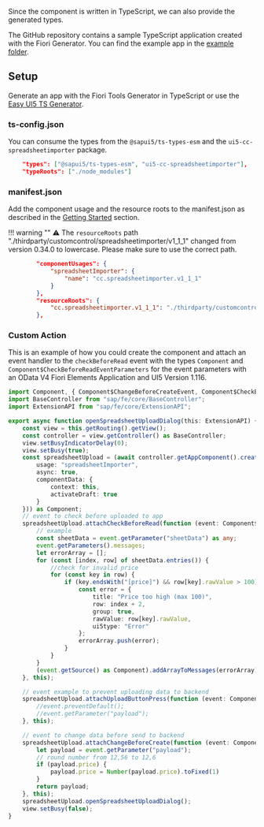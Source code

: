 Since the component is written in TypeScript, we can also provide the generated types. 

The GitHub repository contains a sample TypeScript application created with the Fiori Generator. You can find the example app in the [example folder](https://github.com/spreadsheetimporter/ui5-cc-spreadsheetimporter/tree/main/examples/packages/ordersv4fets).

## Setup

Generate an app with the Fiori Tools Generator in TypeScript or use the [Easy UI5 TS Generator](https://github.com/ui5-community/generator-ui5-ts-app).

### ts-config.json

You can consume the types from the `@sapui5/ts-types-esm` and the `ui5-cc-spreadsheetimporter` package.

```json
    "types": ["@sapui5/ts-types-esm", "ui5-cc-spreadsheetimporter"],
    "typeRoots": ["./node_modules"]
```

### manifest.json 

Add the component usage and the resource roots to the manifest.json as described in the [Getting Started](GettingStarted.md) section.

!!! warning ""
    ⚠️ The `resourceRoots` path "./thirdparty/customcontrol/spreadsheetimporter/v1_1_1" changed from version 0.34.0 to lowercase. Please make sure to use the correct path.

```json
        "componentUsages": {
            "spreadsheetImporter": {
                "name": "cc.spreadsheetimporter.v1_1_1"
            }
        },
        "resourceRoots": {
            "cc.spreadsheetimporter.v1_1_1": "./thirdparty/customcontrol/spreadsheetimporter/v1_1_1"
        },
```

### Custom Action

This is an example of how you could create the component and attach an event handler to the `checkBeforeRead` event with the types `Component` and `Component$CheckBeforeReadEventParameters` for the event parameters with an OData V4 Fiori Elements Application and UI5 Version 1.116.

```typescript
import Component, { Component$ChangeBeforeCreateEvent, Component$CheckBeforeReadEvent, Component$UploadButtonPressEvent } from "cc/spreadsheetimporter/v1_1_1/Component";
import BaseController from "sap/fe/core/BaseController";
import ExtensionAPI from "sap/fe/core/ExtensionAPI";

export async function openSpreadsheetUploadDialog(this: ExtensionAPI) {
    const view = this.getRouting().getView();
    const controller = view.getController() as BaseController;
    view.setBusyIndicatorDelay(0);
    view.setBusy(true);
    const spreadsheetUpload = (await controller.getAppComponent().createComponent({
        usage: "spreadsheetImporter",
        async: true,
        componentData: {
            context: this,
            activateDraft: true
        }
    })) as Component;
    // event to check before uploaded to app
    spreadsheetUpload.attachCheckBeforeRead(function (event: Component$CheckBeforeReadEvent) {
        // example
        const sheetData = event.getParameter("sheetData") as any;
        event.getParameters().messages;
        let errorArray = [];
        for (const [index, row] of sheetData.entries()) {
            //check for invalid price
            for (const key in row) {
                if (key.endsWith("[price]") && row[key].rawValue > 100) {
                    const error = {
                        title: "Price too high (max 100)",
                        row: index + 2,
                        group: true,
                        rawValue: row[key].rawValue,
                        ui5type: "Error"
                    };
                    errorArray.push(error);
                }
            }
        }
        (event.getSource() as Component).addArrayToMessages(errorArray);
    }, this);

    // event example to prevent uploading data to backend
    spreadsheetUpload.attachUploadButtonPress(function (event: Component$UploadButtonPressEvent) {
        //event.preventDefault();
        //event.getParameter("payload");
    }, this);

    // event to change data before send to backend
    spreadsheetUpload.attachChangeBeforeCreate(function (event: Component$ChangeBeforeCreateEvent) {
        let payload = event.getParameter("payload");
		// round number from 12,56 to 12,6
		if (payload.price) {
			payload.price = Number(payload.price).toFixed(1)
		}
		return payload;
    }, this);
    spreadsheetUpload.openSpreadsheetUploadDialog();
    view.setBusy(false);
}
```